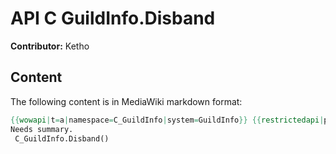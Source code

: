 # API C GuildInfo.Disband

**Contributor:** Ketho

## Content

The following content is in MediaWiki markdown format:

```mediawiki
{{wowapi|t=a|namespace=C_GuildInfo|system=GuildInfo}} {{restrictedapi|protected}}
Needs summary.
 C_GuildInfo.Disband()
```